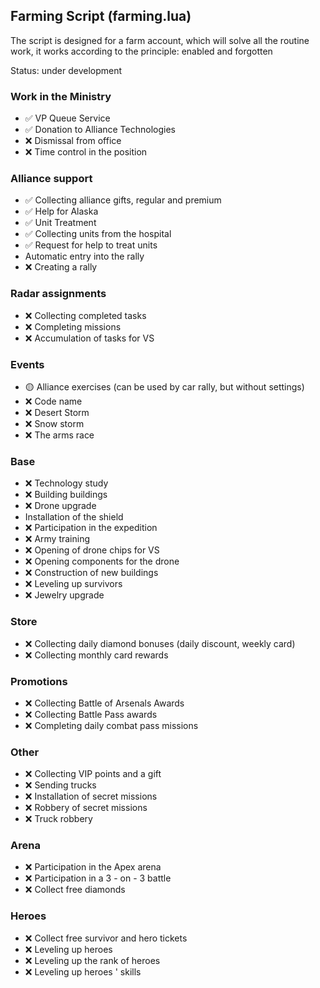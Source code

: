 ## Farming Script (farming.lua)

The script is designed for a farm account, which will solve all the routine work, it works according to the principle: enabled and forgotten

Status: under development

### Work in the Ministry
- ✅ VP Queue Service
- ✅ Donation to Alliance Technologies
- ❌ Dismissal from office
- ❌ Time control in the position

### Alliance support
- ✅ Collecting alliance gifts, regular and premium
- ✅ Help for Alaska
- ✅ Unit Treatment
- ✅ Collecting units from the hospital
- ✅ Request for help to treat units
- Automatic entry into the rally
- ❌ Creating a rally

### Radar assignments
- ❌ Collecting completed tasks
- ❌ Completing missions
- ❌ Accumulation of tasks for VS

### Events
- 🟡 Alliance exercises (can be used by car rally, but without settings)
- ❌ Code name
- ❌ Desert Storm
- ❌ Snow storm
- ❌ The arms race

### Base
- ❌ Technology study
- ❌ Building buildings
- ❌ Drone upgrade
- Installation of the shield
- ❌ Participation in the expedition
- ❌ Army training
- ❌ Opening of drone chips for VS
- ❌ Opening components for the drone
- ❌ Construction of new buildings
- ❌ Leveling up survivors
- ❌ Jewelry upgrade

### Store
- ❌ Collecting daily diamond bonuses (daily discount, weekly card)
- ❌ Collecting monthly card rewards

### Promotions
- ❌ Collecting Battle of Arsenals Awards
- ❌ Collecting Battle Pass awards
- ❌ Completing daily combat pass missions

### Other
- ❌ Collecting VIP points and a gift
- ❌ Sending trucks
- ❌ Installation of secret missions
- ❌ Robbery of secret missions
- ❌ Truck robbery

### Arena
- ❌ Participation in the Apex arena
- ❌ Participation in a 3 - on - 3 battle
- ❌ Collect free diamonds

### Heroes
- ❌ Collect free survivor and hero tickets
- ❌ Leveling up heroes
- ❌ Leveling up the rank of heroes
- ❌ Leveling up heroes ' skills